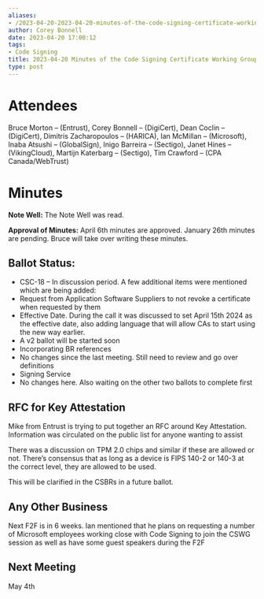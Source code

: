 ```yaml
---
aliases:
- /2023-04-20-2023-04-20-minutes-of-the-code-signing-certificate-working-group/
author: Corey Bonnell
date: 2023-04-20 17:00:12
tags:
- Code Signing
title: 2023-04-20 Minutes of the Code Signing Certificate Working Group
type: post
---
```


# Attendees

Bruce Morton – (Entrust), Corey Bonnell – (DigiCert), Dean Coclin – (DigiCert), Dimitris Zacharopoulos – (HARICA), Ian McMillan – (Microsoft), Inaba Atsushi – (GlobalSign), Inigo Barreira – (Sectigo), Janet Hines – (VikingCloud), Martijn Katerbarg – (Sectigo), Tim Crawford – (CPA Canada/WebTrust)

# Minutes

**Note Well:** The Note Well was read.

**Approval of Minutes:** April 6th minutes are approved. January 26th minutes are pending. Bruce will take over writing these minutes.

## Ballot Status:

- CSC-18 – In discussion period. A few additional items were mentioned which are being added:
- Request from Application Software Suppliers to not revoke a certificate when requested by them
- Effective Date. During the call it was discussed to set April 15th 2024 as the effective date, also adding language that will allow CAs to start using the new way earlier.
- A v2 ballot will be started soon
- Incorporating BR references
- No changes since the last meeting. Still need to review and go over definitions
- Signing Service
- No changes here. Also waiting on the other two ballots to complete first

## RFC for Key Attestation

Mike from Entrust is trying to put together an RFC around Key Attestation. Information was circulated on the public list for anyone wanting to assist

There was a discussion on TPM 2.0 chips and similar if these are allowed or not. There’s consensus that as long as a device is FIPS 140-2 or 140-3 at the correct level, they are allowed to be used.

This will be clarified in the CSBRs in a future ballot.

## Any Other Business

Next F2F is in 6 weeks. Ian mentioned that he plans on requesting a number of Microsoft employees working close with Code Signing to join the CSWG session as well as have some guest speakers during the F2F

## Next Meeting

May 4th